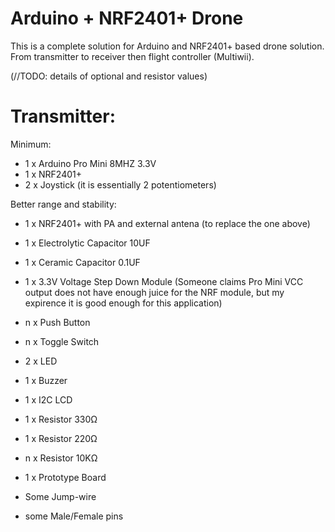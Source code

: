 # Arduino + NRF2401+ Drone
This is a complete solution for Arduino and NRF2401+ based drone solution. From transmitter to receiver then flight controller (Multiwii).

(//TODO: details of optional and resistor values)
# Transmitter: 

Minimum:
 - 1 x Arduino Pro Mini 8MHZ 3.3V
 - 1 x NRF2401+
 - 2 x Joystick (it is essentially 2 potentiometers)

Better range and stability:
 - 1 x NRF2401+ with PA and external antena (to replace the one above)
 - 1 x Electrolytic Capacitor 10UF
 - 1 x Ceramic Capacitor 0.1UF
 - 1 x 3.3V Voltage Step Down Module (Someone claims Pro Mini VCC output does not have enough juice for the NRF module, but my expirence it is good enough for this application)
 - n x Push Button
 - n x Toggle Switch
 - 2 x LED
 - 1 x Buzzer
 - 1 x I2C LCD
 - 1 x Resistor 330Ω
 - 1 x Resistor 220Ω
 - n x Resistor 10KΩ

 - 1 x Prototype Board
 - Some Jump-wire
 - some Male/Female pins
 
